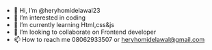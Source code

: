 - 👋 Hi, I’m @heryhomidelawal23
- 👀 I’m interested in coding
- 🌱 I’m currently learning Html,css&js
- 💞️ I’m looking to collaborate on Frontend developer
- 📫 How to reach me 08062933507 or heryhomidelawal@gmail.com

<!---
heryhomidelawal23/heryhomidelawal23 is a ✨ special ✨ repository because its `README.md` (this file) appears on your GitHub profile.
You can click the Preview link to take a look at your changes.
--->
